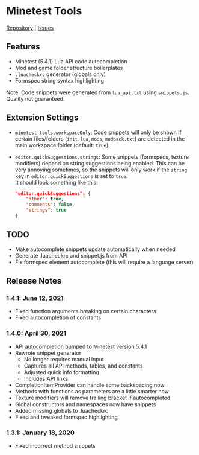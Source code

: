 # Minetest Tools
[Repository](https://github.com/GreenXenith/minetest-tools/) | [Issues](https://github.com/GreenXenith/minetest-tools/issues/)

## Features

- Minetest (5.4.1) Lua API code autocompletion
- Mod and game folder structure boilerplates
- `.luacheckrc` generator (globals only)
- Formspec string syntax highlighting

Note: Code snippets were generated from `lua_api.txt` using `snippets.js`. Quality not guaranteed.  

## Extension Settings

* `minetest-tools.workspaceOnly`: Code snippets will only be shown if certain files/folders (`init.lua`, `mods`, `modpack.txt`) are detected in the main workspace folder (default: `true`).

* `editor.quickSuggestions.strings`: Some snippets (formspecs, texture modifiers) depend on string suggestions being enabled. This can be very annoying sometimes, so the snippets will only work if the `string` key in `editor.quickSuggestions` is set to `true`.   
It should look something like this:
	```json
	"editor.quickSuggestions": {
		"other": true,
		"comments": false,
		"strings": true
	}
	```

## TODO

* Make autocomplete snippets update automatically when needed
* Generate .luacheckrc and snippet.js from API
* Fix formspec element autocomplete (this will require a language server)

## Release Notes

### 1.4.1: June 12, 2021
- Fixed function arguments breaking on certain characters
- Fixed autocompletion of constants

### 1.4.0: April 30, 2021
- API autocompletion bumped to Minetest version 5.4.1
- Rewrote snippet generator
  - No longer requires manual input
  - Captures all API methods, tables, and constants
  - Adjusted quick info formatting
  - Includes API links
- CompletionItemProvider can handle some backspacing now
- Methods with functions as parameters are a little smarter now
- Texture modifiers will remove trailing bracket if autocompleted
- Global constructors and namespaces now have snippets
- Added missing globals to .luacheckrc
- Fixed and tweaked formspec highlighting

### 1.3.1: January 18, 2020
- Fixed incorrect method snippets
